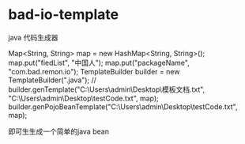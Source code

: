 # bad-io-template
java 代码生成器

 Map<String, String> map = new HashMap<String, String>();
 map.put("fiedList", "中国人");
 map.put("packageName", "com.bad.remon.io");
 TemplateBuilder builder = new TemplateBuilder(".java");
 // builder.genTemplate("C:\\Users\\admin\\Desktop\\模板文档.txt", "C:\\Users\\admin\\Desktop\\testCode.txt", map);
 builder.genPojoBeanTemplate("C:\\Users\\admin\\Desktop\\testCode.txt", map);

即可生生成一个简单的java bean 
